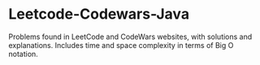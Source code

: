 # Leetcode-Codewars-Java

Problems found in LeetCode and CodeWars websites, with solutions and explanations. Includes time and space complexity in terms of Big O notation.
